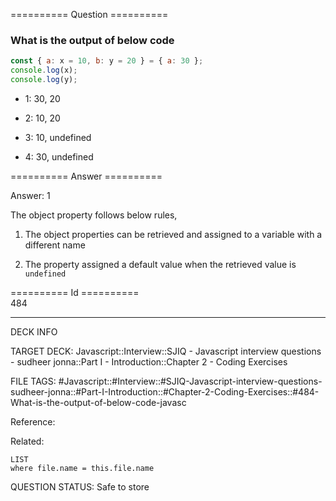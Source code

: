 ========== Question ==========  

### What is the output of below code

```javascript
const { a: x = 10, b: y = 20 } = { a: 30 };
console.log(x);
console.log(y);
```

-   1: 30, 20

-   2: 10, 20

-   3: 10, undefined

-   4: 30, undefined  

========== Answer ==========  

Answer: 1

The object property follows below rules,

1. The object properties can be retrieved and assigned to a variable with a different name

2. The property assigned a default value when the retrieved value is `undefined`

========== Id ==========  
484

---

DECK INFO

TARGET DECK: Javascript::Interview::SJIQ - Javascript interview questions - sudheer jonna::Part I - Introduction::Chapter 2 - Coding Exercises

FILE TAGS: #Javascript::#Interview::#SJIQ-Javascript-interview-questions-sudheer-jonna::#Part-I-Introduction::#Chapter-2-Coding-Exercises::#484-What-is-the-output-of-below-code-javasc

Reference:

Related:

```dataview
LIST
where file.name = this.file.name
```

QUESTION STATUS: Safe to store
